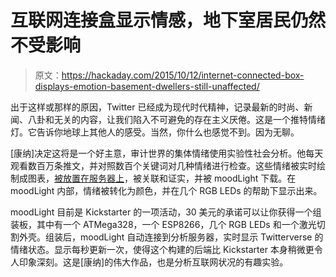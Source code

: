 # 互联网连接盒显示情感，地下室居民仍然不受影响

> 原文：<https://hackaday.com/2015/10/12/internet-connected-box-displays-emotion-basement-dwellers-still-unaffected/>

出于这样或那样的原因，Twitter 已经成为现代时代精神，记录最新的时尚、新闻、八卦和无关的内容，让我们陷入不可避免的存在主义厌倦。这是一个推特情绪灯。它告诉你地球上其他人的感受。当然，你什么也感觉不到。因为无聊。

[康纳]决定这将是一个好主意，审计世界的集体情绪使用实验性社会分析。他每天观看数百万条推文，并对照数百个关键词对几种情绪进行检查。这些情绪被实时绘制成图表，[被放置在服务器上](http://moodlighting.co/stats/)，被关联和证实，并被 moodLight 下载。在 moodLight 内部，情绪被转化为颜色，并在几个 RGB LEDs 的帮助下显示出来。

moodLight 目前是 Kickstarter 的一项活动，30 美元的承诺可以让你获得一个组装板，其中有一个 ATMega328，一个 ESP8266，几个 RGB LEDs 和一个激光切割外壳。组装后，moodLight 自动连接到分析服务器，实时显示 Twitterverse 的情绪状态。显示每秒更新一次，使得这个构建的后端比 Kickstarter 本身稍微更令人印象深刻。这是[康纳]的伟大作品，也是分析互联网状况的有趣实验。